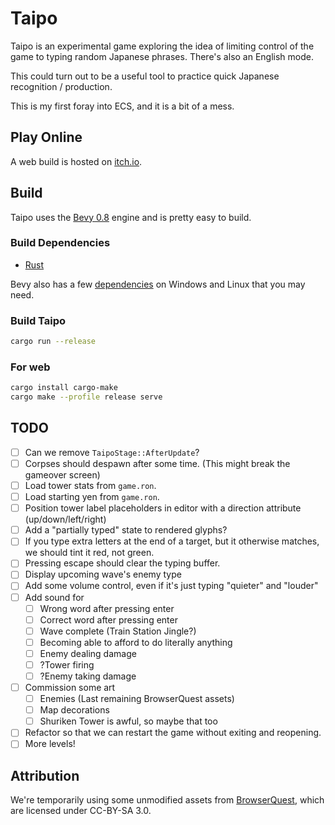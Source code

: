 # Taipo

Taipo is an experimental game exploring the idea of limiting control of the game to typing random Japanese phrases. There's also an English mode.

This could turn out to be a useful tool to practice quick Japanese recognition / production.

This is my first foray into ECS, and it is a bit of a mess.

## Play Online

A web build is hosted on [itch.io](https://euclidean-whale.itch.io/taipo).

## Build

Taipo uses the [Bevy 0.8](https://bevyengine.org/) engine and is pretty easy to build.

### Build Dependencies

- [Rust](https://www.rust-lang.org/tools/install)

Bevy also has a few [dependencies](https://bevyengine.org/learn/book/getting-started/setup/) on Windows and Linux that you may need.

### Build Taipo

```bash
cargo run --release
```

### For web

```bash
cargo install cargo-make
cargo make --profile release serve
```

## TODO

- [ ] Can we remove `TaipoStage::AfterUpdate`?
- [ ] Corpses should despawn after some time. (This might break the gameover screen)
- [ ] Load tower stats from `game.ron`.
- [ ] Load starting yen from `game.ron`.
- [ ] Position tower label placeholders in editor with a direction attribute (up/down/left/right)
- [ ] Add a "partially typed" state to rendered glyphs?
- [ ] If you type extra letters at the end of a target, but it otherwise matches, we should tint it red, not green.
- [ ] Pressing escape should clear the typing buffer.
- [ ] Display upcoming wave's enemy type
- [ ] Add some volume control, even if it's just typing "quieter" and "louder"
- [ ] Add sound for
  - [ ] Wrong word after pressing enter
  - [ ] Correct word after pressing enter
  - [ ] Wave complete (Train Station Jingle?)
  - [ ] Becoming able to afford to do literally anything
  - [ ] Enemy dealing damage
  - [ ] ?Tower firing
  - [ ] ?Enemy taking damage
- [ ] Commission some art
  - [ ] Enemies (Last remaining BrowserQuest assets)
  - [ ] Map decorations
  - [ ] Shuriken Tower is awful, so maybe that too
- [ ] Refactor so that we can restart the game without exiting and reopening.
- [ ] More levels!

## Attribution

We're temporarily using some unmodified assets from [BrowserQuest](https://github.com/mozilla/BrowserQuest), which are licensed under CC-BY-SA 3.0.
